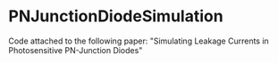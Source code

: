 # PNJunctionDiodeSimulation
Code attached to the following paper: "Simulating Leakage Currents in Photosensitive PN-Junction Diodes" 
